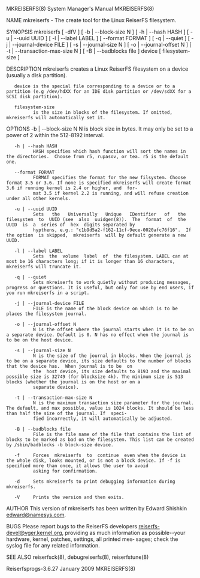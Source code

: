 MKREISERFS(8)                                                                       System Manager's Manual                                                                       MKREISERFS(8)

NAME
       mkreiserfs - The create tool for the Linux ReiserFS filesystem.

SYNOPSIS
       mkreiserfs  [ -dfV ] [ -b | --block-size N ] [ -h | --hash HASH ] [ -u | --uuid UUID ] [ -l | --label LABEL ] [ --format FORMAT ] [ -q | --quiet ] [ -j | --journal-device FILE ] [ -s |
       --journal-size N ] [ -o | --journal-offset N ] [ -t | --transaction-max-size N ] [ -B | --badblocks file ]  device [ filesystem-size ]

DESCRIPTION
       mkreiserfs creates a Linux ReiserFS filesystem on a device (usually a disk partition).

       device is the special file corresponding to a device or to a partition (e.g /dev/hdXX for an IDE disk partition or /dev/sdXX for a SCSI disk partition).

       filesystem-size
              is the size in blocks of the filesystem. If omitted, mkreiserfs will automatically set it.

OPTIONS
       -b | --block-size N
              N is block size in bytes. It may only be set to a power of 2 within the 512-8192 interval.

       -h | --hash HASH
              HASH specifies which hash function will sort the names in the directories.  Choose from r5, rupasov, or tea. r5 is the default one.

       --format FORMAT
              FORMAT specifies the format for the new filsystem. Choose format 3.5 or 3.6. If none is specified mkreiserfs will create format 3.6 if running kernel is 2.4 or higher, and  for‐
              mat 3.5 if kernel 2.2 is running, and will refuse creation under all other kernels.

       -u | --uuid UUID
              Sets   the   Universally   Unique   IDentifier   of   the   filesystem  to  UUID (see  also  uuidgen(8)).  The  format  of  the  UUID  is  a  series of  hex  digits separated by
              hypthens, e.g.: "c1b9d5a2-f162-11cf-9ece-0020afc76f16".  If  the option  is skipped,  mkreiserfs  will by default generate a new UUID.

       -l | --label LABEL
              Sets  the  volume  label  of  the filesystem. LABEL can at most be 16 characters long; if it is longer than 16 characters, mkreiserfs will truncate it.

       -q | --quiet
              Sets mkreiserfs to work quietly without producing messages, progress or questions. It is useful, but only for use by end users, if you run mkreiserfs in a script.

       -j | --journal-device FILE
              FILE is the name of the block device on which is to be places the filesystem journal.

       -o | --journal-offset N
              N is the offset where the journal starts when it is to be on a separate device. Default is 0. N has no effect when the journal is to be on the host device.

       -s | --journal-size N
              N is the size of the journal in blocks. When the journal is to be on a separate device, its size defaults to the number of blocks that the device has.  When journal is to be  on
              the  host device, its size defaults to 8193 and the maximal possible size is 32749 (for blocksize 4k). The minimum size is 513 blocks (whether the journal is on the host or on a
              separate device).

       -t | --transaction-max-size N
              N is the maximum transaction size parameter for the journal. The default, and max possible, value is 1024 blocks. It should be less than half the size of the journal. If  speci‐
              fied incorrectly, it will automatically be adjusted.

       -B | --badblocks file
              File is the file name of the file that contains the list of blocks to be marked as bad on the filesystem. This list can be created by /sbin/badblocks -b block-size device.

       -f     Forces  mkreiserfs  to  continue  even when the device is the whole disk, looks mounted, or is not a block device. If -f is specified more than once, it allows the user to avoid
              asking for confirmation.

       -d     Sets mkreiserfs to print debugging information during mkreiserfs.

       -V     Prints the version and then exits.

AUTHOR
       This version of mkreiserfs has been written by Edward Shishkin <edward@namesys.com>.

BUGS
       Please report bugs to the ReiserFS developers <reiserfs-devel@vger.kernel.org>, providing as much information as possible--your hardware, kernel, patches, settings,  all  printed  mes‐
       sages; check the syslog file for any related information.

SEE ALSO
       reiserfsck(8), debugreiserfs(8), reiserfstune(8)

Reiserfsprogs-3.6.27                                                                      January 2009                                                                            MKREISERFS(8)
